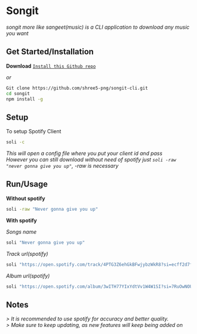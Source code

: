 # Songit <br>
*songit more like sangeet(music) is a CLI application to download any music you want*<br>

## Get Started/Installation

**Download**
[`Install this Github repo`](https://github.com/shree5-png/songit-cli.git)<br>


*or*

```sh
Git clone https://github.com/shree5-png/songit-cli.git
cd songit
npm install -g
```

## Setup

To setup Spotify Client

```sh
soli -c
```

*This will open a config file where you put your client id and pass*<br>
*However you can still download without need of spotify just `soli -raw "never gonna give you up"`, -raw is necessary*<br>

## Run/Usage

**Without spotify**

```sh
soli -raw "Never gonna give you up"
```

**With spotify**

*Songs name*
```sh
soli "Never gonna give you up"
```

*Track url(spotify)*
```sh
soli "https://open.spotify.com/track/4PTG3Z6ehGkBFwjybzWkR8?si=ecff2d7fb8c74936"
```

*Album url(spotify)*
```sh
soli "https://open.spotify.com/album/3wITH77YIxYdtVv1W4W1SI?si=7RuOwNOUTaCAaFoZSjCg-Q"
```


## Notes

*> It is recommended to use spotify for accuracy and better quality.*<br>
*> Make sure to keep updating, as new features will keep being added on*




